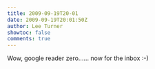 ```yaml
---
title: 2009-09-19T20-01
date: 2009-09-19T20:01:50Z
author: Lee Turner
showtoc: false
comments: true
---
```


Wow, google reader zero...... now for the inbox :-)

